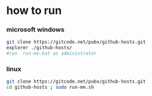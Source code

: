 # how to run

### microsoft windows
```bash
git clone https://gitcode.net/pubx/github-hosts.git
explorer ./github-hosts/
#run  run-me.bat as administrator
```

### linux
```bash
git clone https://gitcode.net/pubx/github-hosts.git
cd github-hosts ; sudo run-me.sh
```
